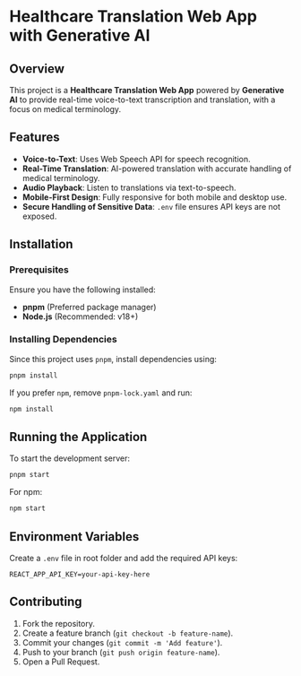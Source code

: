 # Healthcare Translation Web App with Generative AI

## Overview
This project is a **Healthcare Translation Web App** powered by **Generative AI** to provide real-time voice-to-text transcription and translation, with a focus on medical terminology.

## Features
- **Voice-to-Text**: Uses Web Speech API for speech recognition.
- **Real-Time Translation**: AI-powered translation with accurate handling of medical terminology.
- **Audio Playback**: Listen to translations via text-to-speech.
- **Mobile-First Design**: Fully responsive for both mobile and desktop use.
- **Secure Handling of Sensitive Data**: `.env` file ensures API keys are not exposed.

## Installation
### Prerequisites
Ensure you have the following installed:
- **pnpm** (Preferred package manager)
- **Node.js** (Recommended: v18+)

### Installing Dependencies
Since this project uses `pnpm`, install dependencies using:
```bash
pnpm install
```
If you prefer `npm`, remove `pnpm-lock.yaml` and run:
```bash
npm install
```

## Running the Application
To start the development server:
```bash
pnpm start
```
For npm:
```bash
npm start
```

## Environment Variables
Create a `.env` file in root folder and add the required API keys:
```
REACT_APP_API_KEY=your-api-key-here
```

## Contributing
1. Fork the repository.
2. Create a feature branch (`git checkout -b feature-name`).
3. Commit your changes (`git commit -m 'Add feature'`).
4. Push to your branch (`git push origin feature-name`).
5. Open a Pull Request.


